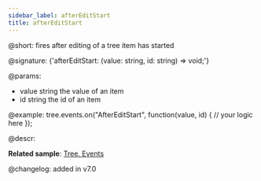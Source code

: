 ```yaml
---
sidebar_label: afterEditStart
title: afterEditStart
---          
```


@short: fires after editing of a tree item has started

@signature: {'afterEditStart: (value: string, id: string) => void;'}

@params: 
- value     string  the value of an item
- id        string  the id of an item

@example:
tree.events.on("AfterEditStart", function(value, id) {
    // your logic here
});



@descr:

**Related sample**: [Tree. Events](https://snippet.dhtmlx.com/vux1ye9g)

@changelog: added in v7.0
